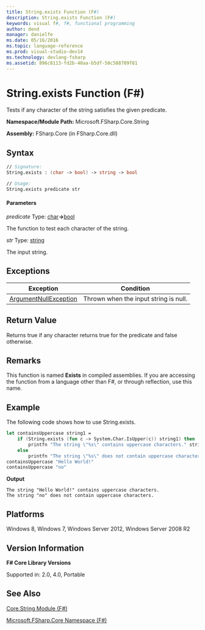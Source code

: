 ```yaml
---
title: String.exists Function (F#)
description: String.exists Function (F#)
keywords: visual f#, f#, functional programming
author: dend
manager: danielfe
ms.date: 05/16/2016
ms.topic: language-reference
ms.prod: visual-studio-dev14
ms.technology: devlang-fsharp
ms.assetid: 896c8113-fd2b-40aa-b5df-58c588709f81 
---
```


# String.exists Function (F#)

Tests if any character of the string satisfies the given predicate.

**Namespace/Module Path:** Microsoft.FSharp.Core.String

**Assembly:** FSharp.Core (in FSharp.Core.dll)


## Syntax

```fsharp
// Signature:
String.exists : (char -> bool) -> string -> bool

// Usage:
String.exists predicate str
```

#### Parameters
*predicate*
Type: [char](https://msdn.microsoft.com/library/3627f475-985b-4b4e-94d2-14f217c04958)**-&gt;**[bool](https://msdn.microsoft.com/library/89c0cf9c-49ce-4207-a3be-555851a67dd5)


The function to test each character of the string.


*str*
Type: [string](https://msdn.microsoft.com/library/12b97856-ec80-4f70-a018-afb0753f755a)


The input string.

## Exceptions
|Exception|Condition|
|----|----|
|[ArgumentNullException](https://msdn.microsoft.com/library/system.argumentnullexception.aspx)|Thrown when the input string is null.|

## Return Value

Returns true if any character returns true for the predicate and false otherwise.

## Remarks
This function is named **Exists** in compiled assemblies. If you are accessing the function from a language other than F#, or through reflection, use this name.

## Example
The following code shows how to use String.exists.

```fsharp
let containsUppercase string1 =
    if (String.exists (fun c -> System.Char.IsUpper(c)) string1) then
        printfn "The string \"%s\" contains uppercase characters." string1
    else
        printfn "The string \"%s\" does not contain uppercase characters." string1
containsUppercase "Hello World!"
containsUppercase "no"
```

**Output**
```
The string "Hello World!" contains uppercase characters.
The string "no" does not contain uppercase characters.
```

## Platforms
Windows 8, Windows 7, Windows Server 2012, Windows Server 2008 R2


## Version Information
**F# Core Library Versions**

Supported in: 2.0, 4.0, Portable


## See Also
[Core.String Module &#40;F&#35;&#41;](Core.String-Module-%5BFSharp%5D.md)

[Microsoft.FSharp.Core Namespace &#40;F&#35;&#41;](Microsoft.FSharp.Core-Namespace-%5BFSharp%5D.md)